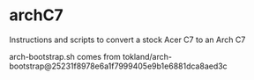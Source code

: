 archC7
======

Instructions and scripts to convert a stock Acer C7 to an Arch C7

arch-bootstrap.sh comes from tokland/arch-bootstrap@25231f8978e6a1f7999405e9b1e6881dca8aed3c
